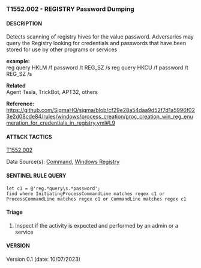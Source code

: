 ### T1552.002 - REGISTRY Password Dumping  


####  DESCRIPTION  
Detects scanning of registry hives for the value password. Adversaries may query the Registry looking for credentials and passwords that have been stored for use by other programs or services    

**example:**  
reg query HKLM /f password /t REG_SZ /s
reg query HKCU /f password /t REG_SZ /s


**Related** \
Agent Tesla, TrickBot, APT32, others       


**Reference:**  
https://github.com/SigmaHQ/sigma/blob/cf29e28a54daa9d52f7d1a5996f023e2d08cde84/rules/windows/process_creation/proc_creation_win_reg_enumeration_for_credentials_in_registry.yml#L9    


####  ATT&CK TACTICS  
[T1552.002](https://attack.mitre.org/techniques/T1552/002/)    

Data Source(s): [Command](https://attack.mitre.org/datasources/DS001/), [Windows Registry](https://attack.mitre.org/datasources/DS0024)


#### SENTINEL RULE QUERY   

~~~
let c1 = @'reg.*query\s.*password';
find where InitiatingProcessCommandLine matches regex c1 or ProcessCommandLine matches regex c1 or CommandLine matches regex c1 
~~~


#### Triage  

1. Inspect if the activity is expected and performed by an admin or a service  


#### VERSION  
Version 0.1 (date: 10/07/2023)  
